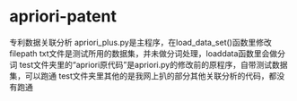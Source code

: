# apriori-patent
专利数据关联分析
apriori_plus.py是主程序，在load_data_set()函数里修改filepath
txt文件是测试所用的数据集，并未做分词处理，loaddata函数里会做分词
test文件夹里的“apriori原代码”是apriori.py的修改前的原程序，自带测试数据集，可以跑通
test文件夹里其他的是我网上扒的部分其他关联分析的代码，都没有跑通
